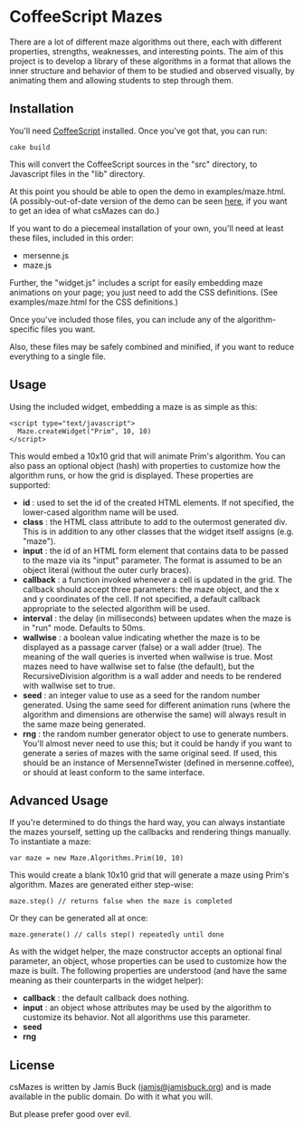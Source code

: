 CoffeeScript Mazes
==================

There are a lot of different maze algorithms out there, each with different
properties, strengths, weaknesses, and interesting points. The aim of this
project is to develop a library of these algorithms in a format that allows
the inner structure and behavior of them to be studied and observed
visually, by animating them and allowing students to step through them.


Installation
------------

You'll need [CoffeeScript](http://coffeescript.org) installed. Once you've
got that, you can run:

    cake build

This will convert the CoffeeScript sources in the "src" directory, to
Javascript files in the "lib" directory.

At this point you should be able to open the demo in examples/maze.html.
(A possibly-out-of-date version of the demo can be seen
[here](http://jamisbuck.org/mazes), if you want to get an idea of what
csMazes can do.)

If you want to do a piecemeal installation of your own, you'll need at least
these files, included in this order:

* mersenne.js
* maze.js

Further, the "widget.js" includes a script for easily embedding maze animations
on your page; you just need to add the CSS definitions. (See examples/maze.html
for the CSS definitions.)

Once you've included those files, you can include any of the algorithm-specific
files you want.

Also, these files may be safely combined and minified, if you want to reduce
everything to a single file.


Usage
-----

Using the included widget, embedding a maze is as simple as this:

    <script type="text/javascript">
      Maze.createWidget("Prim", 10, 10)
    </script>

This would embed a 10x10 grid that will animate Prim's algorithm. You can also
pass an optional object (hash) with properties to customize how the algorithm
runs, or how the grid is displayed. These properties are supported:

* **id** : used to set the id of the created HTML elements. If not specified,
  the lower-cased   algorithm name will be used.
* **class** : the HTML class attribute to add to the outermost generated
  div. This is in addition to any other classes that the widget itself
  assigns (e.g. "maze").
* **input** : the id of an HTML form element that contains data to be passed
  to the maze via its "input" parameter. The format is assumed to be an
  object literal (without the outer curly braces).
* **callback** : a function invoked whenever a cell is updated in the grid.
  The callback should accept three parameters: the maze object, and the x
  and y coordinates of the cell. If not specified, a default callback
  appropriate to the selected algorithm will be used.
* **interval** : the delay (in milliseconds) between updates when the maze
  is in "run" mode. Defaults to 50ms.
* **wallwise** : a boolean value indicating whether the maze is to be
  displayed as a passage carver (false) or a wall adder (true). The meaning
  of the wall queries is inverted when wallwise is true. Most mazes
  need to have wallwise set to false (the default), but the RecursiveDivision
  algorithm is a wall adder and needs to be rendered with wallwise set to
  true.
* **seed** : an integer value to use as a seed for the random number generated.
  Using the same seed for different animation runs (where the algorithm and
  dimensions are otherwise the same) will always result in the same maze
  being generated.
* **rng** : the random number generator object to use to generate numbers.
  You'll almost never need to use this; but it could be handy if you want to
  generate a series of mazes with the same original seed. If used, this should
  be an instance of MersenneTwister (defined in mersenne.coffee), or should
  at least conform to the same interface.


Advanced Usage
--------------

If you're determined to do things the hard way, you can always instantiate
the mazes yourself, setting up the callbacks and rendering things manually.
To instantiate a maze:

    var maze = new Maze.Algorithms.Prim(10, 10)

This would create a blank 10x10 grid that will generate a maze using Prim's
algorithm. Mazes are generated either step-wise:

    maze.step() // returns false when the maze is completed

Or they can be generated all at once:

    maze.generate() // calls step() repeatedly until done

As with the widget helper, the maze constructor accepts an optional final
parameter, an object, whose properties can be used to customize how the
maze is built. The following properties are understood (and have the same
meaning as their counterparts in the widget helper):

* **callback** : the default callback does nothing.
* **input** : an object whose attributes may be used by the algorithm to
  customize its behavior. Not all algorithms use this parameter.
* **seed**
* **rng**

License
-------

csMazes is written by Jamis Buck (jamis@jamisbuck.org) and is made available
in the public domain. Do with it what you will.

But please prefer good over evil.

